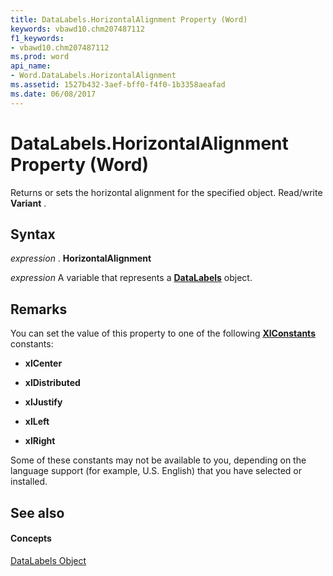 ```yaml
---
title: DataLabels.HorizontalAlignment Property (Word)
keywords: vbawd10.chm207487112
f1_keywords:
- vbawd10.chm207487112
ms.prod: word
api_name:
- Word.DataLabels.HorizontalAlignment
ms.assetid: 1527b432-3aef-bff0-f4f0-1b3358aeafad
ms.date: 06/08/2017
---
```



# DataLabels.HorizontalAlignment Property (Word)

Returns or sets the horizontal alignment for the specified object. Read/write **Variant** .


## Syntax

 _expression_ . **HorizontalAlignment**

 _expression_ A variable that represents a **[DataLabels](datalabels-object-word.md)** object.


## Remarks

You can set the value of this property to one of the following **[XlConstants](xlconstants-enumeration-word.md)** constants:


- **xlCenter**
    
- **xlDistributed**
    
- **xlJustify**
    
- **xlLeft**
    
- **xlRight**
    


Some of these constants may not be available to you, depending on the language support (for example, U.S. English) that you have selected or installed.


## See also


#### Concepts


[DataLabels Object](datalabels-object-word.md)

